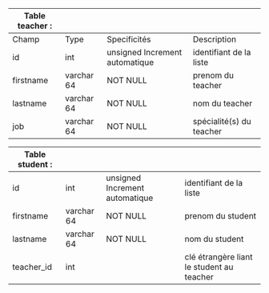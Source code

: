 |Table teacher :||||
|--|--|--|--|
|Champ|Type|Specificités|Description|
|id|int|unsigned Increment automatique|identifiant de la liste|
|firstname|varchar 64|NOT NULL|prenom du teacher|
|lastname|varchar 64|NOT NULL|nom du teacher|
|job|varchar 64|NOT NULL|spécialité(s) du teacher|

|Table student :||||
|--|--|--|--|
|id|int|unsigned Increment automatique|identifiant de la liste|
|firstname|varchar 64|NOT NULL|prenom du student|
|lastname|varchar 64|NOT NULL|nom du student|
|teacher_id|int||clé étrangère liant le student au teacher|